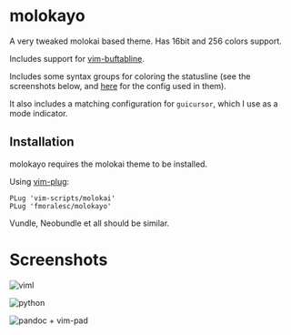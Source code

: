 # molokayo

A very tweaked molokai based theme. Has 16bit and 256 colors support.

Includes support for [vim-buftabline](https://github.com/ap/vim-buftabline).

Includes some syntax groups for coloring the statusline (see the screenshots
below, and
[here](https://github.com/fmoralesc/dotfiles/blob/master/.vimrc#L209-L255) for
the config used in them).

It also includes a matching configuration for `guicursor`, which I use as a
mode indicator.

## Installation

molokayo requires the molokai theme to be installed.

Using [vim-plug](https://github.com/junegunn/vim-plug): 

~~~ vim 
PLug 'vim-scripts/molokai'
PLug 'fmoralesc/molokayo'
~~~

Vundle, Neobundle et all should be similar.

# Screenshots

![viml](http://i.imgur.com/eNsmssX.png)

![python](http://i.imgur.com/01oE8d8.png)

![pandoc + vim-pad](http://i.imgur.com/MAnUFUb.png)
